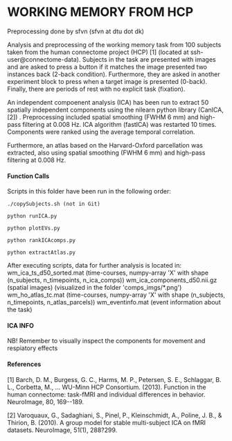 # WORKING MEMORY FROM HCP
Preprocessing done by sfvn (sfvn at dtu dot dk)

Analysis and preprocessing of the working memory task from 100 subjects
taken from the human connectome project (HCP) [1]
(located at ssh-user@connectome-data). Subjects in the task are presented with images 
and are asked to press a button if it matches the image presented two instances back 
(2-back condition). Furthermore, they are asked in another experiment block 
to press when a target image is presented (0-back). Finally, there are periods of 
rest with no explicit task (fixation).

An independent compoenent analysis (ICA) has been run to extract 50 
spatially independent components using the nilearn python library (CanICA, [2]) . 
Preprocessing included spatial smoothing (FWHM 6 mm) and high-pass filtering 
at 0.008 Hz. ICA algorithm (fastICA) was restarted 10 times. Components were ranked
using the average temporal correlation. 

Furthermore, an atlas based on the Harvard-Oxford parcellation was extracted, 
also using spatial smoothing (FWHM 6 mm) and high-pass filtering at 0.008 Hz.

#### Function Calls
Scripts in this folder have been run in the following order:

```
./copySubjects.sh (not in Git)

python runICA.py

python plotEVs.py

python rankICAcomps.py

python extractAtlas.py
```

After executing scripts, data for further analysis is located in:
wm_ica_ts_d50_sorted.mat  		(time-courses, numpy-array 'X' with shape (n_subjects, n_timepoints, n_ica_comps))
wm_ica_components_d50.nii.gz	(spatial images) (visualized in the folder 'comps_imgs/*.png')
wm_ho_atlas_tc.mat				(time-courses, numpy-array 'X' with shape (n_subjects, n_timepoints, n_atlas_parcels)) 
wm_eventinfo.mat				(event information about the task)


#### ICA INFO
NB! Remember to visually inspect the components for movement and respiatory effects 

#### References

[1] Barch, D. M., Burgess, G. C., Harms, M. P., Petersen, S. E., Schlaggar, 
	B. L., Corbetta, M., ... WU-Minn HCP Consortium. (2013). 
	Function in the human connectome: task-fMRI and individual differences in behavior. 
	NeuroImage, 80, 169--189.

[2] Varoquaux, G., Sadaghiani, S., Pinel, P., Kleinschmidt, A., 
	Poline, J. B., & Thirion, B. (2010). 
	A group model for stable multi-subject ICA on fMRI datasets. 
	NeuroImage, 51(1), 288?299.
